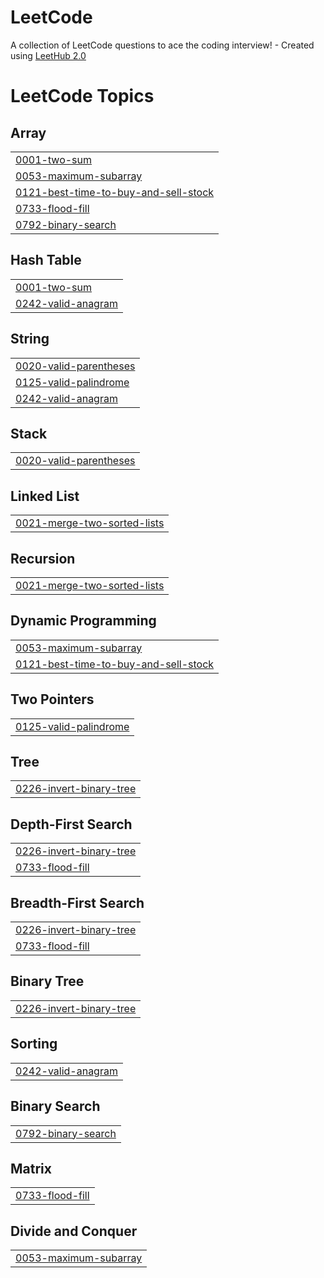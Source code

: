 # LeetCode
A collection of LeetCode questions to ace the coding interview! - Created using [LeetHub 2.0](https://github.com/maitreya2954/LeetHub-2.0-Firefox)

<!---LeetCode Topics Start-->
# LeetCode Topics
## Array
|  |
| ------- |
| [0001-two-sum](https://github.com/Guru-25/LeetCode/tree/master/0001-two-sum) |
| [0053-maximum-subarray](https://github.com/Guru-25/LeetCode/tree/master/0053-maximum-subarray) |
| [0121-best-time-to-buy-and-sell-stock](https://github.com/Guru-25/LeetCode/tree/master/0121-best-time-to-buy-and-sell-stock) |
| [0733-flood-fill](https://github.com/Guru-25/LeetCode/tree/master/0733-flood-fill) |
| [0792-binary-search](https://github.com/Guru-25/LeetCode/tree/master/0792-binary-search) |
## Hash Table
|  |
| ------- |
| [0001-two-sum](https://github.com/Guru-25/LeetCode/tree/master/0001-two-sum) |
| [0242-valid-anagram](https://github.com/Guru-25/LeetCode/tree/master/0242-valid-anagram) |
## String
|  |
| ------- |
| [0020-valid-parentheses](https://github.com/Guru-25/LeetCode/tree/master/0020-valid-parentheses) |
| [0125-valid-palindrome](https://github.com/Guru-25/LeetCode/tree/master/0125-valid-palindrome) |
| [0242-valid-anagram](https://github.com/Guru-25/LeetCode/tree/master/0242-valid-anagram) |
## Stack
|  |
| ------- |
| [0020-valid-parentheses](https://github.com/Guru-25/LeetCode/tree/master/0020-valid-parentheses) |
## Linked List
|  |
| ------- |
| [0021-merge-two-sorted-lists](https://github.com/Guru-25/LeetCode/tree/master/0021-merge-two-sorted-lists) |
## Recursion
|  |
| ------- |
| [0021-merge-two-sorted-lists](https://github.com/Guru-25/LeetCode/tree/master/0021-merge-two-sorted-lists) |
## Dynamic Programming
|  |
| ------- |
| [0053-maximum-subarray](https://github.com/Guru-25/LeetCode/tree/master/0053-maximum-subarray) |
| [0121-best-time-to-buy-and-sell-stock](https://github.com/Guru-25/LeetCode/tree/master/0121-best-time-to-buy-and-sell-stock) |
## Two Pointers
|  |
| ------- |
| [0125-valid-palindrome](https://github.com/Guru-25/LeetCode/tree/master/0125-valid-palindrome) |
## Tree
|  |
| ------- |
| [0226-invert-binary-tree](https://github.com/Guru-25/LeetCode/tree/master/0226-invert-binary-tree) |
## Depth-First Search
|  |
| ------- |
| [0226-invert-binary-tree](https://github.com/Guru-25/LeetCode/tree/master/0226-invert-binary-tree) |
| [0733-flood-fill](https://github.com/Guru-25/LeetCode/tree/master/0733-flood-fill) |
## Breadth-First Search
|  |
| ------- |
| [0226-invert-binary-tree](https://github.com/Guru-25/LeetCode/tree/master/0226-invert-binary-tree) |
| [0733-flood-fill](https://github.com/Guru-25/LeetCode/tree/master/0733-flood-fill) |
## Binary Tree
|  |
| ------- |
| [0226-invert-binary-tree](https://github.com/Guru-25/LeetCode/tree/master/0226-invert-binary-tree) |
## Sorting
|  |
| ------- |
| [0242-valid-anagram](https://github.com/Guru-25/LeetCode/tree/master/0242-valid-anagram) |
## Binary Search
|  |
| ------- |
| [0792-binary-search](https://github.com/Guru-25/LeetCode/tree/master/0792-binary-search) |
## Matrix
|  |
| ------- |
| [0733-flood-fill](https://github.com/Guru-25/LeetCode/tree/master/0733-flood-fill) |
## Divide and Conquer
|  |
| ------- |
| [0053-maximum-subarray](https://github.com/Guru-25/LeetCode/tree/master/0053-maximum-subarray) |
<!---LeetCode Topics End-->